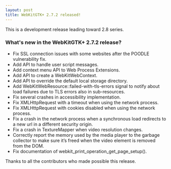 ```yaml
---
layout: post
title: WebKitGTK+ 2.7.2 released!
---
```


This is a development release leading toward 2.8 series.

### What's new in the WebKitGTK+ 2.7.2 release?

 - Fix SSL connection issues with some websites after the POODLE vulnerability fix.
 - Add API to handle user script messages.
 - Add context menu API to Web Process Extensions.
 - Add API to create a WebKitWebContext.
 - Add API to override the default local storage directory.
 - Add WebKitWebResource::failed-with-tls-errors signal to notify about load failures
   due to TLS errors also in sub-resources.
 - Fix several crashes in accessibility implementation.
 - Fix XMLHttpRequest with a timeout when using the network process.
 - Fix XMLHttpRequest with cookies disabled when using the network process.
 - Fix a crash in the network process when a synchronous load redirects to a new url
   in a different security origin.
 - Fix a crash in TextureMapper when video resolution changes.
 - Correctly report the memory used by the media player to the garbage collector to
   make sure it’s freed when the video element is removed from the DOM.
 - Fix documentation of webkit_print_operation_get_page_setup().

Thanks to all the contributors who made possible this release.

